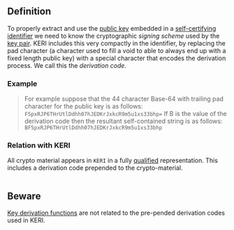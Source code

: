 ## Definition
To properly extract and use the [public key](public-key-infrastructure) embedded in a [self-certifying identifier](self-certifying-identifier) we need to know the cryptographic _signing scheme_ used by the [key pair](key-pair). KERI includes this very compactly in the identifier, by replacing the pad character (a character used to fill a void to able to always end up with a fixed length public key) with a special character that encodes the derivation process. We call this the _derivation code_.

### Example
> For example suppose that the 44 character Base-64 with trailing pad character for the public key is as follows:
`F5pxRJP6THrUtlDdhh07hJEDKrJxkcR9m5u1xs33bhp=`
>If B is the value of the derivation code then the resultant self-contained string is as follows:
`BF5pxRJP6THrUtlDdhh07hJEDKrJxkcR9m5u1xs33bhp`

### Relation with KERI
All crypto material appears in `KERI` in a fully [qualified](qualified) representation. This includes a derivation code prepended to the crypto-material.

<img src='https://github.com/WebOfTrust/keri/blob/main/images/derivation-code.png?raw=true' alt="" />

## Beware
[Key derivation functions](https://en.wikipedia.org/wiki/Key_derivation_function) are not related to the pre-pended derivation codes used in KERI.
